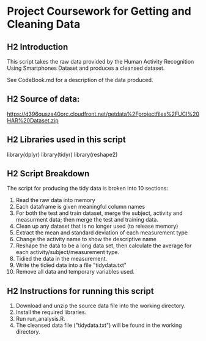 Project Coursework for Getting and Cleaning Data
=======
## H2 Introduction
This script takes the raw data provided by the Human Activity Recognition Using Smartphones Dataset and produces a cleansed dataset. 

See CodeBook.md for a description of the data produced.

## H2 Source of data:
https://d396qusza40orc.cloudfront.net/getdata%2Fprojectfiles%2FUCI%20HAR%20Dataset.zip 

## H2 Libraries used in this script
library(dplyr)
library(tidyr)
library(reshape2)

## H2 Script Breakdown
The script for producing the tidy data is broken into 10 sections:
1. Read the raw data into memory
2. Each dataframe is given meaningful column names
3. For both the test and train dataset, merge the subject, activity and measurment data; then merge the test and training data.
4. Clean up any dataset that is no longer used (to release memory)
5. Extract the mean and standard deviation of each measurement type
6. Change the activity name to show the descriptive name
7. Reshape the data to be a long data set, then calculate the average for each activity/subject/measurement type.
8. Tidied the data in the measurement.
9. Write the tidied data into a file "tidydata.txt"
10. Remove all data and temporary variables used.

## H2 Instructions for running this script
1. Download and unzip the source data file into the working directory.
2. Install the required libraries.
3. Run run_analysis.R.
4. The cleansed data file ("tidydata.txt") will be found in the working directory.


